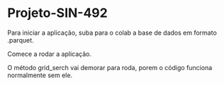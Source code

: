 # Projeto-SIN-492

Para iniciar a aplicação, suba para o colab a base de dados em formato .parquet.

Comece a rodar a aplicação.

O método grid_serch vai demorar para roda, porem o código funciona normalmente sem ele.

